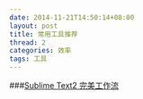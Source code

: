 ```yaml
---
date: 2014-11-21T14:50:14+08:00
layout: post
title: 常用工具推荐
thread: 2
categories: 效率
tags: 工具
---
```


###[Sublime Text2 完美工作流](http://www.cnblogs.com/partoo/archive/2012/12/13/2817233.html)